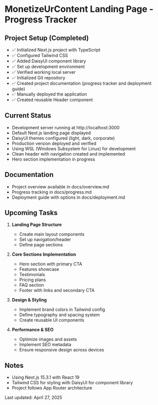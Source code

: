 # MonetizeUrContent Landing Page - Progress Tracker

## Project Setup (Completed)
- ✅ Initialized Next.js project with TypeScript
- ✅ Configured Tailwind CSS
- ✅ Added DaisyUI component library
- ✅ Set up development environment
- ✅ Verified working local server
- ✅ Initialized Git repository
- ✅ Created project documentation (progress tracker and deployment guide)
- ✅ Manually deployed the application
- ✅ Created reusable Header component

## Current Status
- Development server running at http://localhost:3000
- Default Next.js landing page displayed
- DaisyUI themes configured (light, dark, corporate)
- Production version deployed and verified
- Using WSL (Windows Subsystem for Linux) for development
- Clean header with navigation created and implemented
- Hero section implementation in progress

## Documentation
- Project overview available in docs/overview.md
- Progress tracking in docs/progress.md
- Deployment guide with options in docs/deployment.md

## Upcoming Tasks
1. **Landing Page Structure**
   - Create main layout components
   - Set up navigation/header
   - Define page sections

2. **Core Sections Implementation**
   - Hero section with primary CTA
   - Features showcase
   - Testimonials
   - Pricing plans
   - FAQ section
   - Footer with links and secondary CTA

3. **Design & Styling**
   - Implement brand colors in Tailwind config
   - Define typography and spacing system
   - Create reusable UI components

4. **Performance & SEO**
   - Optimize images and assets
   - Implement SEO metadata
   - Ensure responsive design across devices

## Notes
- Using Next.js 15.3.1 with React 19
- Tailwind CSS for styling with DaisyUI for component library
- Project follows App Router architecture

Last updated: April 27, 2025